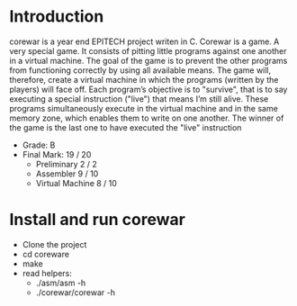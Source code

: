 # Introduction
corewar is a year end EPITECH project writen in C. Corewar is a game. A very special game. It consists of pitting little programs against one another in a virtual machine.
The goal of the game is to prevent the other programs from functioning correctly by using all available means.
The game will, therefore, create a virtual machine in which the programs (written by the players) will face off. Each
program’s objective is to "survive", that is to say executing a special instruction ("live") that means I’m still alive.
These programs simultaneously execute in the virtual machine and in the same memory zone, which enables them
to write on one another.
The winner of the game is the last one to have executed the "live" instruction

* Grade: B
* Final Mark: 19 / 20
  * Preliminary 2 / 2
  * Assembler 9 / 10
  * Virtual Machine 8 / 10

# Install and run corewar

* Clone the project
* cd coreware
* make
* read helpers:
  * ./asm/asm  -h
  * ./corewar/corewar -h
